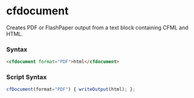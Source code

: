 # cfdocument

Creates PDF or FlashPaper output from a text block containing CFML and HTML.

### Syntax

```html
<cfdocument format="PDF">html</cfdocument>
```

### Script Syntax

```javascript
cfDocument(format="PDF") { writeOutput(html); };
```
